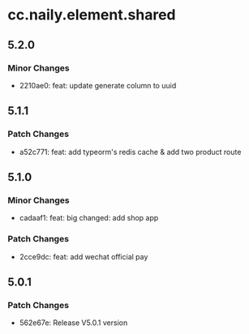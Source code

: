 # cc.naily.element.shared

## 5.2.0

### Minor Changes

-   2210ae0: feat: update generate column to uuid

## 5.1.1

### Patch Changes

-   a52c771: feat: add typeorm's redis cache & add two product route

## 5.1.0

### Minor Changes

-   cadaaf1: feat: big changed: add shop app

### Patch Changes

-   2cce9dc: feat: add wechat official pay

## 5.0.1

### Patch Changes

-   562e67e: Release V5.0.1 version
